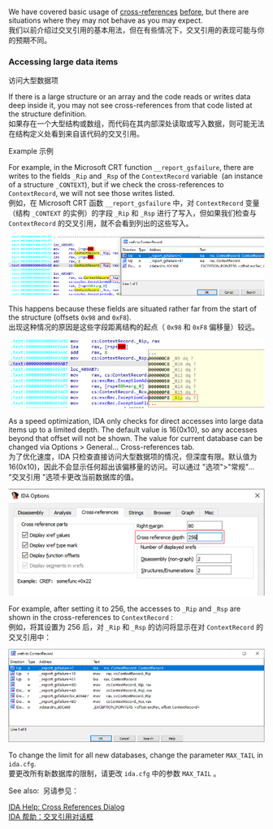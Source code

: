 We have covered basic usage of [cross-references](https://hex-rays.com/blog/igor-tip-of-the-week-16-cross-references/) [before](https://hex-rays.com/blog/igor-tip-of-the-week-17-cross-references-2/), but there are situations where they may not behave as you may expect.  
我们以前介绍过交叉引用的基本用法，但在有些情况下，交叉引用的表现可能与你的预期不同。

### Accessing large data items  
访问大型数据项

If there is a large structure or an array and the code reads or writes data deep inside it, you may not see cross-references from that code listed at the structure definition.  
如果存在一个大型结构或数组，而代码在其内部深处读取或写入数据，则可能无法在结构定义处看到来自该代码的交叉引用。

Example 示例

For example, in the Microsoft CRT function `__report_gsfailure`, there are writes to the fields `_Rip` and `_Rsp` of the `ContextRecord` variable  (an instance of a structure `_CONTEXT`), but if we check the cross-references to `ContextRecord`, we will not see those writes listed.  
例如，在 Microsoft CRT 函数 `__report_gsfailure` 中，对 `ContextRecord` 变量（结构 `_CONTEXT` 的实例）的字段 `_Rip` 和 `_Rsp` 进行了写入，但如果我们检查与 `ContextRecord` 的交叉引用，就不会看到列出的这些写入。

![](assets/2022/07/xrefdepth1.png)

This happens because these fields are situated rather far from the start of the structure (offsets `0x98` and `0xF8`).  
出现这种情况的原因是这些字段距离结构的起点（ `0x98` 和 `0xF8` 偏移量）较远。

![](assets/2022/07/xrefdepth4.png)

As a speed optimization, IDA only checks for direct accesses into large data items up to a limited depth. The default value is 16(0x10), so any accesses beyond that offset will not be shown. The value for current database can be changed via Options > General… Cross-references tab.  
为了优化速度，IDA 只检查直接访问大型数据项的情况，但深度有限。默认值为 16(0x10)，因此不会显示任何超出该偏移量的访问。可以通过 "选项">"常规"... "交叉引用 "选项卡更改当前数据库的值。

![](assets/2022/07/xrefdepth2.png)

For example, after setting it to 256, the accesses to `_Rip` and `_Rsp` are shown in the cross-references to `ContextRecord` :  
例如，将其设置为 256 后，对 `_Rip` 和 `_Rsp` 的访问将显示在对 `ContextRecord` 的交叉引用中：

![](assets/2022/07/xrefdepth3.png)

To change the limit for all new databases, change the parameter `MAX_TAIL` in `ida.cfg`.  
要更改所有新数据库的限制，请更改 `ida.cfg` 中的参数 `MAX_TAIL` 。

See also:  另请参见：

[IDA Help: Cross References Dialog  
IDA 帮助：交叉引用对话框](https://www.hex-rays.com/products/ida/support/idadoc/607.shtml)